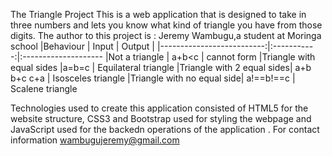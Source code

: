 The Triangle Project
This is a web application that is designed to take in three numbers and lets you know what kind of triangle you have from those digits.
The author to this project is : Jeremy Wambugu,a student at Moringa school
|Behaviour                  | Input       | Output              |
|--------------------------:|:-----------:|:--------------------
|Not a triangle             | a+b<c       | cannot form
|Triangle with equal sides  |a=b=c        | Equilateral triangle
|Triangle with 2 equal sides| a+b b+c c+a | Isosceles triangle
|Triangle with no equal side| a!==b!==c   | Scalene triangle

Technologies used to create this application consisted of HTML5 for the website structure, CSS3 and Bootstrap used for styling the webpage and JavaScript used for the backedn operations of the application .
For contact information wambugujeremy@gmail.com
